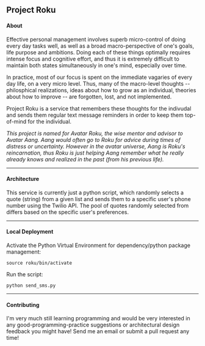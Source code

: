 ## Project Roku

#### About
Effective personal management involves superb micro-control of doing every day tasks well, as well as a broad macro-perspective of one's goals, life purpose and ambitions.
Doing each of these things optimally requires intense focus and cognitive effort, and thus it is extremely difficult to maintain both states simultaneously in one's mind, especially over time.

In practice, most of our focus is spent on the immediate vagaries of every day life, on a very micro level.
Thus, many of the macro-level thoughts -- philosphical realizations, ideas about how to grow as an individual, theories about how to improve -- are forgotten, lost, and not implemented.

Project Roku is a service that remembers these thoughts for the indivudal and sends them regular text message reminders in order to keep them top-of-mind for the individual.

*This project is named for Avatar Roku, the wise mentor and advisor to Avatar Aang. Aang would often go to Roku for advice during times of distress or uncertainty.
However in the avatar universe, Aang is Roku's reincarnation, thus Roku is just helping Aang remember what he really already knows and realized in the past (from his previous life).*

---

#### Architecture

This service is currently just a python script, which randomly selects a quote (string) from a given list and sends them to a specific user's phone number using the Twilio API.
The pool of quotes randomly selected from differs based on the specific user's preferences.

---

#### Local Deployment

Activate the Python Virtual Environment for dependency/python package management:
```
source roku/bin/activate
```

Run the script:
```
python send_sms.py
```

---

#### Contributing
I'm very much still learning programming and would be very interested in any good-programming-practice suggestions or architectural design feedback you might have!
Send me an email or submit a pull request any time!
